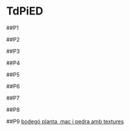 # TdPiED

##P1

##P2

##P3

##P4

##P5

##P6

##P7

##P8

##P9
[bodegó planta, mac i pedra amb textures](p9_bodego_mac.jpg)
